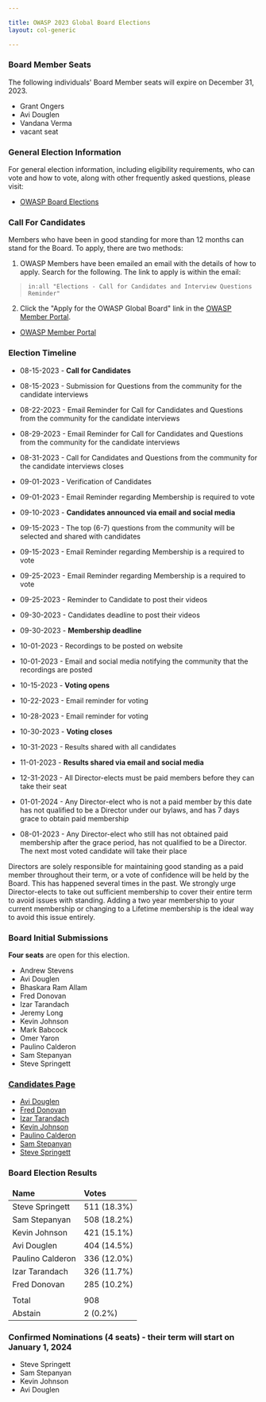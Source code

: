 ```yaml
---

title: OWASP 2023 Global Board Elections
layout: col-generic

---
```


<style>
  table th, table td, table tr {
    padding: 15 px;
    border: none;
}
</style>

### Board Member Seats

The following individuals' Board Member seats will expire on December 31, 2023.

- Grant Ongers
- Avi Douglen
- Vandana Verma
- vacant seat

### General Election Information

For general election information, including eligibility requirements, who can vote and how to vote, along with other frequently
asked questions, please visit:

- [OWASP Board Elections](/www-board/elections)

### Call For Candidates

Members who have been in good standing for more than 12 months can stand for the Board. To apply, there are two methods:

1. OWASP Members have been emailed an email with the details of how to apply. Search for the following. The link to apply is within the email:

> ```in:all "Elections - Call for Candidates and Interview Questions Reminder"```

2. Click the "Apply for the OWASP Global Board" link in the [OWASP Member Portal](https://members.owasp.org/).

- [OWASP Member Portal](https://members.owasp.org/)

### Election Timeline

- 08-15-2023 - **Call for Candidates**
- 08-15-2023 - Submission for Questions from the community for the candidate interviews
- 08-22-2023 - Email Reminder for Call for Candidates and Questions from the community for the candidate interviews
- 08-29-2023 - Email Reminder for Call for Candidates and Questions from the community for the candidate interviews
- 08-31-2023 - Call for Candidates and Questions from the community for the candidate interviews closes

- 09-01-2023 - Verification of Candidates
- 09-01-2023 - Email Reminder regarding Membership is required to vote
- 09-10-2023 - **Candidates announced via email and social media**
- 09-15-2023 - The top (6-7) questions from the community will be selected and shared with candidates
- 09-15-2023 - Email Reminder regarding Membership is a required to vote
- 09-25-2023 - Email Reminder regarding Membership is a required to vote
- 09-25-2023 - Reminder to Candidate to post their videos
- 09-30-2023 - Candidates deadline to post their videos
- 09-30-2023 - **Membership deadline**

- 10-01-2023 - Recordings to be posted on website
- 10-01-2023 - Email and social media notifying the community that the recordings are posted
- 10-15-2023 - **Voting opens**
- 10-22-2023 - Email reminder for voting
- 10-28-2023 - Email reminder for voting
- 10-30-2023 - **Voting closes**
- 10-31-2023 - Results shared with all candidates
- 11-01-2023 - **Results shared via email and social media**
- 12-31-2023 - All Director-elects must be paid members before they can take their seat
- 01-01-2024 - Any Director-elect who is not a paid member by this date has not qualified to be a Director under our bylaws, and has 7 days grace to obtain paid membership
- 08-01-2023 - Any Director-elect who still has not obtained paid membership after the grace period, has not qualified to be a Director. The next most voted candidate will take their place

Directors are solely responsible for maintaining good standing as a paid member throughout their term, or a vote of confidence will be held by the Board. This has happened several times in the past. We strongly urge Director-elects to take out sufficient membership to cover their entire term to avoid issues with standing. Adding a two year membership to your current membership or changing to a Lifetime membership is the ideal way to avoid this issue entirely.

### Board Initial Submissions

**Four seats** are open for this election.

- Andrew Stevens
- Avi Douglen
- Bhaskara Ram Allam
- Fred Donovan
- Izar Tarandach
- Jeremy Long
- Kevin	Johnson
- Mark Babcock
- Omer Yaron
- Paulino Calderon
- Sam	Stepanyan
- Steve Springett

### [Candidates Page](https://owasp.org/www-board-candidates/)

- [Avi Douglen](https://owasp.org/www-board-candidates/2023/avi_douglen)
- [Fred Donovan](http://owasp.org/www-board-candidates/2023/fred_donovan)
- [Izar Tarandach](https://owasp.org/www-board-candidates/2023/izar_tarandach)
- [Kevin Johnson](https://owasp.org/www-board-candidates/2023/kevin_johnson)
- [Paulino Calderon](https://owasp.org/www-board-candidates/2023/paulino_calderon)
- [Sam Stepanyan](https://owasp.org/www-board-candidates/2023/sam_stepanyan)
- [Steve Springett](https://owasp.org/www-board-candidates/2023/steve_springett)


### Board Election Results


| **Name**               | **Votes**    |
| :--------------------  | :----------- |
| Steve Springett	       | 511 (18.3%)  |
| Sam Stepanyan	         | 508 (18.2%)  |
| Kevin Johnson	         | 421 (15.1%)  |
| Avi Douglen	           | 404 (14.5%)  |
| Paulino Calderon	     | 336 (12.0%)  |
| Izar Tarandach	       | 326 (11.7%)  |
| Fred Donovan	         | 285 (10.2%)  | 
|                        |              |
| Total                  | 908          |
| Abstain                | 2 (0.2%)     |




### Confirmed Nominations (4 seats) - their term will start on January 1, 2024

- Steve Springett
- Sam Stepanyan
- Kevin Johnson
- Avi Douglen





  

